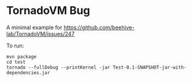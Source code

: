 # TornadoVM Bug

A minimal example for https://github.com/beehive-lab/TornadoVM/issues/247

To run:
```
mvn package
cd test
tornado --fullDebug --printKernel -jar Test-0.1-SNAPSHOT-jar-with-dependencies.jar
```
